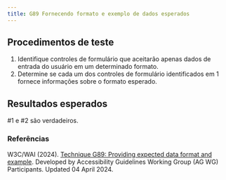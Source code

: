 ```yaml
---
title: G89 Fornecendo formato e exemplo de dados esperados
---
```


## Procedimentos de teste

1. Identifique controles de formulário que aceitarão apenas dados de entrada do usuário em um determinado formato.
2. Determine se cada um dos controles de formulário identificados em 1 fornece informações sobre o formato esperado.

## Resultados esperados
#1 e #2 são verdadeiros.

### Referências

W3C/WAI (2024). [Technique G89: Providing expected data format and example](https://www.w3.org/WAI/WCAG22/Techniques/general/G89). Developed by Accessibility Guidelines Working Group (AG WG) Participants. Updated 04 April 2024.